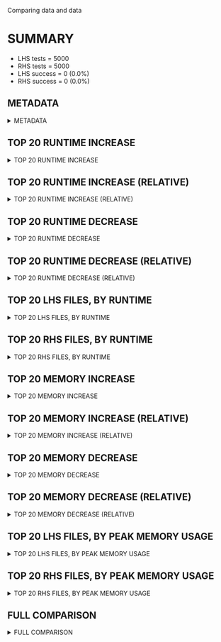Comparing data and data


# SUMMARY
- LHS tests = 5000
- RHS tests = 5000
- LHS success = 0  (0.0%)
- RHS success = 0  (0.0%)


## METADATA

<details><summary>METADATA</summary>

# LHS
<pre>
Ramon benchmark for Z3
-
Job description: 
Job tag: smt_qflia-threads-4-cube-depthsplitting
Runner: lev-ripper
Z3 repo: ilanashapiro/z3
Z3 commit: 0fdf5bcb3f7b1a50215d74a4d5f836dfe620ccb5
Z3 branch: 
Z3 options: "-T:30 smt.threads=4 tactic.default_tactic=smt smt_parallel.share_conflicts=false smt_parallel.share_units=false smt_parallel.frugal_depth_splitting_only=true"
Z3 inputs: inputs/QF_LIA
Z3 commit message: Fix configuration for depth splitting in notes

</pre>
# RHS
<pre>
Ramon benchmark for Z3
-
Job description: 
Job tag: smt_qflia-threads-4-cube-depthsplitting
Runner: lev-ripper
Z3 repo: ilanashapiro/z3
Z3 commit: 0fdf5bcb3f7b1a50215d74a4d5f836dfe620ccb5
Z3 branch: 
Z3 options: "-T:30 smt.threads=4 tactic.default_tactic=smt smt_parallel.share_conflicts=false smt_parallel.share_units=false smt_parallel.frugal_depth_splitting_only=true"
Z3 inputs: inputs/QF_LIA
Z3 commit message: Fix configuration for depth splitting in notes

</pre>
</details>


## TOP 20 RUNTIME INCREASE

<details><summary>TOP 20 RUNTIME INCREASE</summary>

|FILE                                                                                        |TIME_L     |TIME_R     |DIFF(s)    |DIFF(%)|
|-------------|-------------:|-------------:|--------------:|------------:|
</details>


## TOP 20 RUNTIME INCREASE (RELATIVE)

<details><summary>TOP 20 RUNTIME INCREASE (RELATIVE)</summary>

|FILE                                                                                        |TIME_L     |TIME_R     |DIFF(s)    |DIFF(%)|
|-------------|-------------:|-------------:|--------------:|------------:|
</details>


## TOP 20 RUNTIME DECREASE

<details><summary>TOP 20 RUNTIME DECREASE</summary>

|FILE                                                                                        |TIME_L     |TIME_R     |DIFF(s)    |DIFF(%)|
|-------------|-------------:|-------------:|--------------:|------------:|
</details>


## TOP 20 RUNTIME DECREASE (RELATIVE)

<details><summary>TOP 20 RUNTIME DECREASE (RELATIVE)</summary>

|FILE                                                                                        |TIME_L     |TIME_R     |DIFF(s)    |DIFF(%)|
|-------------|-------------:|-------------:|--------------:|------------:|
</details>


## TOP 20 LHS FILES, BY RUNTIME

<details><summary>TOP 20 LHS FILES, BY RUNTIME</summary>

|FILE                                                                                       |TIME     |MEM        |
|------------|----------:|---------:|
|n4261-RF-07.smt2                                                                           |   0.031s |1560.0KiB|
|n6275-problem__016.smt2                                                                    |   0.031s |1560.0KiB|
|n2681-RF-02.smt2                                                                           |   0.031s |1560.0KiB|
|n4580-RC-09.smt2                                                                           |   0.031s |1560.0KiB|
|n5770-RF-01.smt2                                                                           |   0.031s |1564.0KiB|
|n5713-RF-02.smt2                                                                           |   0.031s |1560.0KiB|
|n3750-RF-02.smt2                                                                           |   0.030s |1576.0KiB|
|25-19.slack.smt2                                                                           |   0.030s |1560.0KiB|
|convert-jpg2gif-query-1203.smt2                                                            |   0.030s |1560.0KiB|
|n6365-problem_2__001.smt2                                                                  |   0.030s |1788.0KiB|
|n4545-RC-05.smt2                                                                           |   0.030s |1560.0KiB|
|n445-RF-11.smt2                                                                            |   0.030s |1560.0KiB|
|n2344-RF-01.smt2                                                                           |   0.029s |1560.0KiB|
|n5321-RC-04.smt2                                                                           |   0.029s |1788.0KiB|
|v45_problem_2__014.smt2.slack.smt2                                                         |   0.029s |1556.0KiB|
|n2150-RC-10.smt2                                                                           |   0.029s |1560.0KiB|
|n2782-RF-09.smt2                                                                           |   0.029s |1560.0KiB|
|n6058-problem_2__024.smt2                                                                  |   0.029s |1764.0KiB|
|n3547-RC-01.smt2                                                                           |   0.029s |1568.0KiB|
|n901-RF-06.smt2                                                                            |   0.029s |1564.0KiB|
</details>


## TOP 20 RHS FILES, BY RUNTIME

<details><summary>TOP 20 RHS FILES, BY RUNTIME</summary>

|FILE                                                                                       |TIME     |MEM        |
|------------|----------:|---------:|
|n4261-RF-07.smt2                                                                           |   0.031s |1560.0KiB|
|n6275-problem__016.smt2                                                                    |   0.031s |1560.0KiB|
|n2681-RF-02.smt2                                                                           |   0.031s |1560.0KiB|
|n4580-RC-09.smt2                                                                           |   0.031s |1560.0KiB|
|n5770-RF-01.smt2                                                                           |   0.031s |1564.0KiB|
|n5713-RF-02.smt2                                                                           |   0.031s |1560.0KiB|
|n3750-RF-02.smt2                                                                           |   0.030s |1576.0KiB|
|25-19.slack.smt2                                                                           |   0.030s |1560.0KiB|
|convert-jpg2gif-query-1203.smt2                                                            |   0.030s |1560.0KiB|
|n6365-problem_2__001.smt2                                                                  |   0.030s |1788.0KiB|
|n4545-RC-05.smt2                                                                           |   0.030s |1560.0KiB|
|n445-RF-11.smt2                                                                            |   0.030s |1560.0KiB|
|n2344-RF-01.smt2                                                                           |   0.029s |1560.0KiB|
|n5321-RC-04.smt2                                                                           |   0.029s |1788.0KiB|
|v45_problem_2__014.smt2.slack.smt2                                                         |   0.029s |1556.0KiB|
|n2150-RC-10.smt2                                                                           |   0.029s |1560.0KiB|
|n2782-RF-09.smt2                                                                           |   0.029s |1560.0KiB|
|n6058-problem_2__024.smt2                                                                  |   0.029s |1764.0KiB|
|n3547-RC-01.smt2                                                                           |   0.029s |1568.0KiB|
|n901-RF-06.smt2                                                                            |   0.029s |1564.0KiB|
</details>


## TOP 20 MEMORY INCREASE

<details><summary>TOP 20 MEMORY INCREASE</summary>

|FILE                                                                                        |MEM_L         |MEM_R         |DIFF            |DIFF(%)|
|-------------|-------------:|-------------:|--------------:|------------:|
</details>


## TOP 20 MEMORY INCREASE (RELATIVE)

<details><summary>TOP 20 MEMORY INCREASE (RELATIVE)</summary>

|FILE                                                                                        |MEM_L         |MEM_R         |DIFF            |DIFF(%)|
|-------------|-------------:|-------------:|--------------:|------------:|
</details>


## TOP 20 MEMORY DECREASE

<details><summary>TOP 20 MEMORY DECREASE</summary>

|FILE                                                                                        |MEM_L         |MEM_R         |DIFF            |DIFF(%)|
|-------------|-------------:|-------------:|--------------:|------------:|
</details>


## TOP 20 MEMORY DECREASE (RELATIVE)

<details><summary>TOP 20 MEMORY DECREASE (RELATIVE)</summary>

|FILE                                                                                        |MEM_L         |MEM_R         |DIFF            |DIFF(%)|
|-------------|-------------:|-------------:|--------------:|------------:|
</details>


## TOP 20 LHS FILES, BY PEAK MEMORY USAGE

<details><summary>TOP 20 LHS FILES, BY PEAK MEMORY USAGE</summary>

|FILE                                                                                       |TIME     |MEM        |
|------------|----------:|---------:|
|n2431-RC-10.smt2                                                                           |   0.004s |2040.0KiB|
|n3067-RF-06.smt2                                                                           |   0.003s |2040.0KiB|
|n3965-RC-10.smt2                                                                           |   0.014s |1832.0KiB|
|n7018-prp-6-46.smt2                                                                        |   0.003s |1832.0KiB|
|n6030-problem__002.smt2                                                                    |   0.019s |1828.0KiB|
|n7574-prp-42-48.smt2                                                                       |   0.004s |1816.0KiB|
|n3693-RF-08.smt2                                                                           |   0.022s |1812.0KiB|
|n5712-RF-01.smt2                                                                           |   0.026s |1804.0KiB|
|n5521-RC-00.smt2                                                                           |   0.026s |1804.0KiB|
|v15_problem__022.smt2.slack.smt2                                                           |   0.020s |1800.0KiB|
|n5674-RC-11.smt2                                                                           |   0.027s |1792.0KiB|
|n1741-RC-01.smt2                                                                           |   0.025s |1792.0KiB|
|n2940-RF-07.smt2                                                                           |   0.025s |1792.0KiB|
|n639-RC-03.smt2                                                                            |   0.025s |1792.0KiB|
|n4288-RF-02.smt2                                                                           |   0.024s |1792.0KiB|
|n5489-RF-13.smt2                                                                           |   0.023s |1792.0KiB|
|n2140-RF-15.smt2                                                                           |   0.023s |1792.0KiB|
|n2121-RC-11.smt2                                                                           |   0.022s |1792.0KiB|
|v40_problem__018.smt2.slack.smt2                                                           |   0.019s |1792.0KiB|
|25-2.slack.smt2                                                                            |   0.015s |1792.0KiB|
</details>


## TOP 20 RHS FILES, BY PEAK MEMORY USAGE

<details><summary>TOP 20 RHS FILES, BY PEAK MEMORY USAGE</summary>

|FILE                                                                                       |TIME     |MEM        |
|------------|----------:|---------:|
|n2431-RC-10.smt2                                                                           |   0.004s |2040.0KiB|
|n3067-RF-06.smt2                                                                           |   0.003s |2040.0KiB|
|n3965-RC-10.smt2                                                                           |   0.014s |1832.0KiB|
|n7018-prp-6-46.smt2                                                                        |   0.003s |1832.0KiB|
|n6030-problem__002.smt2                                                                    |   0.019s |1828.0KiB|
|n7574-prp-42-48.smt2                                                                       |   0.004s |1816.0KiB|
|n3693-RF-08.smt2                                                                           |   0.022s |1812.0KiB|
|n5712-RF-01.smt2                                                                           |   0.026s |1804.0KiB|
|n5521-RC-00.smt2                                                                           |   0.026s |1804.0KiB|
|v15_problem__022.smt2.slack.smt2                                                           |   0.020s |1800.0KiB|
|n5674-RC-11.smt2                                                                           |   0.027s |1792.0KiB|
|n1741-RC-01.smt2                                                                           |   0.025s |1792.0KiB|
|n2940-RF-07.smt2                                                                           |   0.025s |1792.0KiB|
|n639-RC-03.smt2                                                                            |   0.025s |1792.0KiB|
|n4288-RF-02.smt2                                                                           |   0.024s |1792.0KiB|
|n5489-RF-13.smt2                                                                           |   0.023s |1792.0KiB|
|n2140-RF-15.smt2                                                                           |   0.023s |1792.0KiB|
|n2121-RC-11.smt2                                                                           |   0.022s |1792.0KiB|
|v40_problem__018.smt2.slack.smt2                                                           |   0.019s |1792.0KiB|
|25-2.slack.smt2                                                                            |   0.015s |1792.0KiB|
</details>


## FULL COMPARISON

<details><summary>FULL COMPARISON</summary>

|FILE                                                                                        |TIME_L     |TIME_R     |DIFF(s)    |DIFF(%)|
|-------------|-------------:|-------------:|--------------:|------------:|
</details>
